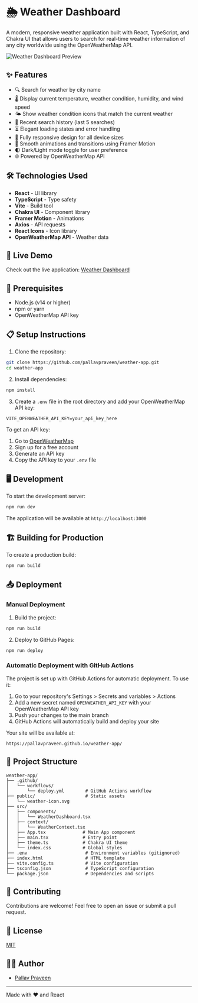 # 🌦️ Weather Dashboard

A modern, responsive weather application built with React, TypeScript, and Chakra UI that allows users to search for real-time weather information of any city worldwide using the OpenWeatherMap API.

![Weather Dashboard Preview](./public/weather-dashboard-preview.jpg)

## ✨ Features

- 🔍 Search for weather by city name
- 🌡️ Display current temperature, weather condition, humidity, and wind speed
- 🌤️ Show weather condition icons that match the current weather
- 📜 Recent search history (last 5 searches)
- ⏳ Elegant loading states and error handling
- 📱 Fully responsive design for all device sizes
- 🎨 Smooth animations and transitions using Framer Motion
- 🌓 Dark/Light mode toggle for user preference
- 🌐 Powered by OpenWeatherMap API

## 🛠️ Technologies Used

- **React** - UI library
- **TypeScript** - Type safety
- **Vite** - Build tool
- **Chakra UI** - Component library
- **Framer Motion** - Animations
- **Axios** - API requests
- **React Icons** - Icon library
- **OpenWeatherMap API** - Weather data

## 🚀 Live Demo

Check out the live application: [Weather Dashboard](https://pallavpraveen.github.io/weather-app/)

## 🧰 Prerequisites

- Node.js (v14 or higher)
- npm or yarn
- OpenWeatherMap API key

## 📋 Setup Instructions

1. Clone the repository:
```bash
git clone https://github.com/pallavpraveen/weather-app.git
cd weather-app
```

2. Install dependencies:
```bash
npm install
```

3. Create a `.env` file in the root directory and add your OpenWeatherMap API key:
```
VITE_OPENWEATHER_API_KEY=your_api_key_here
```

To get an API key:
1. Go to [OpenWeatherMap](https://openweathermap.org/api)
2. Sign up for a free account
3. Generate an API key
4. Copy the API key to your `.env` file

## 🖥️ Development

To start the development server:

```bash
npm run dev
```

The application will be available at `http://localhost:3000`

## 🏗️ Building for Production

To create a production build:

```bash
npm run build
```

## 📤 Deployment

### Manual Deployment

1. Build the project:
```bash
npm run build
```

2. Deploy to GitHub Pages:
```bash
npm run deploy
```

### Automatic Deployment with GitHub Actions

The project is set up with GitHub Actions for automatic deployment. To use it:

1. Go to your repository's Settings > Secrets and variables > Actions
2. Add a new secret named `OPENWEATHER_API_KEY` with your OpenWeatherMap API key
3. Push your changes to the main branch
4. GitHub Actions will automatically build and deploy your site

Your site will be available at:
```
https://pallavpraveen.github.io/weather-app/
```

## 📁 Project Structure

```
weather-app/
├── .github/
│   └── workflows/
│       └── deploy.yml        # GitHub Actions workflow
├── public/                   # Static assets
│   └── weather-icon.svg
├── src/
│   ├── components/
│   │   └── WeatherDashboard.tsx
│   ├── context/
│   │   └── WeatherContext.tsx
│   ├── App.tsx              # Main App component
│   ├── main.tsx             # Entry point
│   ├── theme.ts             # Chakra UI theme
│   └── index.css            # Global styles
├── .env                      # Environment variables (gitignored)
├── index.html                # HTML template
├── vite.config.ts            # Vite configuration
├── tsconfig.json             # TypeScript configuration
└── package.json              # Dependencies and scripts
```

## 🤝 Contributing

Contributions are welcome! Feel free to open an issue or submit a pull request.

## 📝 License

[MIT](LICENSE)

## 👨‍💻 Author

- [Pallav Praveen](https://github.com/pallavpraveen)

---

Made with ❤️ and React
